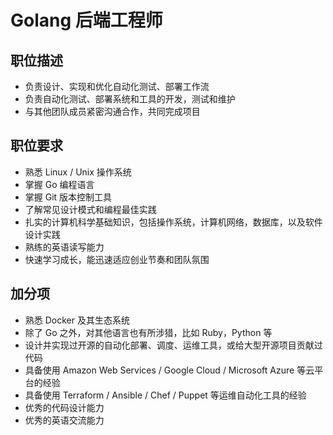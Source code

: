 # Golang 后端工程师

## 职位描述

- 负责设计、实现和优化自动化测试、部署工作流
- 负责自动化测试、部署系统和工具的开发，测试和维护
- 与其他团队成员紧密沟通合作，共同完成项目

## 职位要求

- 熟悉 Linux / Unix 操作系统
- 掌握 Go 编程语言
- 掌握 Git 版本控制工具
- 了解常见设计模式和编程最佳实践
- 扎实的计算机科学基础知识，包括操作系统，计算机网络，数据库，以及软件设计实践
- 熟练的英语读写能力
- 快速学习成长，能迅速适应创业节奏和团队氛围

## 加分项

- 熟悉 Docker 及其生态系统
- 除了 Go 之外，对其他语言也有所涉猎，比如 Ruby，Python 等
- 设计并实现过开源的自动化部署、调度、运维工具，或给大型开源项目贡献过代码
- 具备使用 Amazon Web Services / Google Cloud / Microsoft Azure 等云平台的经验
- 具备使用 Terraform / Ansible / Chef / Puppet 等运维自动化工具的经验
- 优秀的代码设计能力
- 优秀的英语交流能力